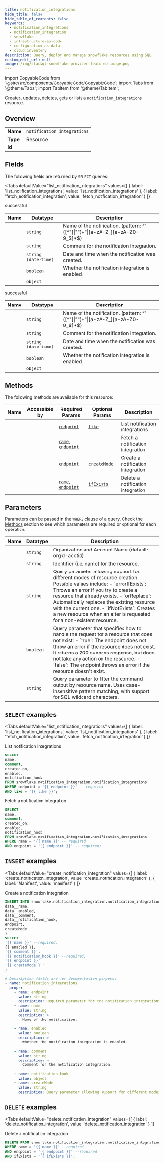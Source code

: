 ```yaml
--- 
title: notification_integrations
hide_title: false
hide_table_of_contents: false
keywords:
  - notification_integrations
  - notification_integration
  - snowflake
  - infrastructure-as-code
  - configuration-as-data
  - cloud inventory
description: Query, deploy and manage snowflake resources using SQL
custom_edit_url: null
image: /img/stackql-snowflake-provider-featured-image.png
---
```


import CopyableCode from '@site/src/components/CopyableCode/CopyableCode';
import Tabs from '@theme/Tabs';
import TabItem from '@theme/TabItem';

Creates, updates, deletes, gets or lists a <code>notification_integrations</code> resource.

## Overview
<table><tbody>
<tr><td><b>Name</b></td><td><code>notification_integrations</code></td></tr>
<tr><td><b>Type</b></td><td>Resource</td></tr>
<tr><td><b>Id</b></td><td><CopyableCode code="snowflake.notification_integration.notification_integrations" /></td></tr>
</tbody></table>

## Fields

The following fields are returned by `SELECT` queries:

<Tabs
    defaultValue="list_notification_integrations"
    values={[
        { label: 'list_notification_integrations', value: 'list_notification_integrations' },
        { label: 'fetch_notification_integration', value: 'fetch_notification_integration' }
    ]}
>
<TabItem value="list_notification_integrations">

successful

<table>
<thead>
    <tr>
    <th>Name</th>
    <th>Datatype</th>
    <th>Description</th>
    </tr>
</thead>
<tbody>
<tr>
    <td><CopyableCode code="name" /></td>
    <td><code>string</code></td>
    <td>Name of the notification. (pattern: ^"([^"]|"")+"|[a-zA-Z_][a-zA-Z0-9_$]*$)</td>
</tr>
<tr>
    <td><CopyableCode code="comment" /></td>
    <td><code>string</code></td>
    <td>Comment for the notification integration.</td>
</tr>
<tr>
    <td><CopyableCode code="created_on" /></td>
    <td><code>string (date-time)</code></td>
    <td>Date and time when the notification was created.</td>
</tr>
<tr>
    <td><CopyableCode code="enabled" /></td>
    <td><code>boolean</code></td>
    <td>Whether the notification integration is enabled.</td>
</tr>
<tr>
    <td><CopyableCode code="notification_hook" /></td>
    <td><code>object</code></td>
    <td></td>
</tr>
</tbody>
</table>
</TabItem>
<TabItem value="fetch_notification_integration">

successful

<table>
<thead>
    <tr>
    <th>Name</th>
    <th>Datatype</th>
    <th>Description</th>
    </tr>
</thead>
<tbody>
<tr>
    <td><CopyableCode code="name" /></td>
    <td><code>string</code></td>
    <td>Name of the notification. (pattern: ^"([^"]|"")+"|[a-zA-Z_][a-zA-Z0-9_$]*$)</td>
</tr>
<tr>
    <td><CopyableCode code="comment" /></td>
    <td><code>string</code></td>
    <td>Comment for the notification integration.</td>
</tr>
<tr>
    <td><CopyableCode code="created_on" /></td>
    <td><code>string (date-time)</code></td>
    <td>Date and time when the notification was created.</td>
</tr>
<tr>
    <td><CopyableCode code="enabled" /></td>
    <td><code>boolean</code></td>
    <td>Whether the notification integration is enabled.</td>
</tr>
<tr>
    <td><CopyableCode code="notification_hook" /></td>
    <td><code>object</code></td>
    <td></td>
</tr>
</tbody>
</table>
</TabItem>
</Tabs>

## Methods

The following methods are available for this resource:

<table>
<thead>
    <tr>
    <th>Name</th>
    <th>Accessible by</th>
    <th>Required Params</th>
    <th>Optional Params</th>
    <th>Description</th>
    </tr>
</thead>
<tbody>
<tr>
    <td><a href="#list_notification_integrations"><CopyableCode code="list_notification_integrations" /></a></td>
    <td><CopyableCode code="select" /></td>
    <td><a href="#parameter-endpoint"><code>endpoint</code></a></td>
    <td><a href="#parameter-like"><code>like</code></a></td>
    <td>List notification integrations</td>
</tr>
<tr>
    <td><a href="#fetch_notification_integration"><CopyableCode code="fetch_notification_integration" /></a></td>
    <td><CopyableCode code="select" /></td>
    <td><a href="#parameter-name"><code>name</code></a>, <a href="#parameter-endpoint"><code>endpoint</code></a></td>
    <td></td>
    <td>Fetch a notification integration</td>
</tr>
<tr>
    <td><a href="#create_notification_integration"><CopyableCode code="create_notification_integration" /></a></td>
    <td><CopyableCode code="insert" /></td>
    <td><a href="#parameter-endpoint"><code>endpoint</code></a></td>
    <td><a href="#parameter-createMode"><code>createMode</code></a></td>
    <td>Create a notification integration</td>
</tr>
<tr>
    <td><a href="#delete_notification_integration"><CopyableCode code="delete_notification_integration" /></a></td>
    <td><CopyableCode code="delete" /></td>
    <td><a href="#parameter-name"><code>name</code></a>, <a href="#parameter-endpoint"><code>endpoint</code></a></td>
    <td><a href="#parameter-ifExists"><code>ifExists</code></a></td>
    <td>Delete a notification integration</td>
</tr>
</tbody>
</table>

## Parameters

Parameters can be passed in the `WHERE` clause of a query. Check the [Methods](#methods) section to see which parameters are required or optional for each operation.

<table>
<thead>
    <tr>
    <th>Name</th>
    <th>Datatype</th>
    <th>Description</th>
    </tr>
</thead>
<tbody>
<tr id="parameter-endpoint">
    <td><CopyableCode code="endpoint" /></td>
    <td><code>string</code></td>
    <td>Organization and Account Name (default: orgid-acctid)</td>
</tr>
<tr id="parameter-name">
    <td><CopyableCode code="name" /></td>
    <td><code>string</code></td>
    <td>Identifier (i.e. name) for the resource.</td>
</tr>
<tr id="parameter-createMode">
    <td><CopyableCode code="createMode" /></td>
    <td><code>string</code></td>
    <td>Query parameter allowing support for different modes of resource creation. Possible values include: - `errorIfExists`: Throws an error if you try to create a resource that already exists. - `orReplace`: Automatically replaces the existing resource with the current one. - `ifNotExists`: Creates a new resource when an alter is requested for a non-existent resource.</td>
</tr>
<tr id="parameter-ifExists">
    <td><CopyableCode code="ifExists" /></td>
    <td><code>boolean</code></td>
    <td>Query parameter that specifies how to handle the request for a resource that does not exist: - `true`: The endpoint does not throw an error if the resource does not exist. It returns a 200 success response, but does not take any action on the resource. - `false`: The endpoint throws an error if the resource doesn't exist.</td>
</tr>
<tr id="parameter-like">
    <td><CopyableCode code="like" /></td>
    <td><code>string</code></td>
    <td>Query parameter to filter the command output by resource name. Uses case-insensitive pattern matching, with support for SQL wildcard characters.</td>
</tr>
</tbody>
</table>

## `SELECT` examples

<Tabs
    defaultValue="list_notification_integrations"
    values={[
        { label: 'list_notification_integrations', value: 'list_notification_integrations' },
        { label: 'fetch_notification_integration', value: 'fetch_notification_integration' }
    ]}
>
<TabItem value="list_notification_integrations">

List notification integrations

```sql
SELECT
name,
comment,
created_on,
enabled,
notification_hook
FROM snowflake.notification_integration.notification_integrations
WHERE endpoint = '{{ endpoint }}' -- required
AND like = '{{ like }}';
```
</TabItem>
<TabItem value="fetch_notification_integration">

Fetch a notification integration

```sql
SELECT
name,
comment,
created_on,
enabled,
notification_hook
FROM snowflake.notification_integration.notification_integrations
WHERE name = '{{ name }}' -- required
AND endpoint = '{{ endpoint }}' -- required;
```
</TabItem>
</Tabs>


## `INSERT` examples

<Tabs
    defaultValue="create_notification_integration"
    values={[
        { label: 'create_notification_integration', value: 'create_notification_integration' },
        { label: 'Manifest', value: 'manifest' }
    ]}
>
<TabItem value="create_notification_integration">

Create a notification integration

```sql
INSERT INTO snowflake.notification_integration.notification_integrations (
data__name,
data__enabled,
data__comment,
data__notification_hook,
endpoint,
createMode
)
SELECT 
'{{ name }}' --required,
{{ enabled }},
'{{ comment }}',
'{{ notification_hook }}' --required,
'{{ endpoint }}',
'{{ createMode }}'
;
```
</TabItem>
<TabItem value="manifest">

```yaml
# Description fields are for documentation purposes
- name: notification_integrations
  props:
    - name: endpoint
      value: string
      description: Required parameter for the notification_integrations resource.
    - name: name
      value: string
      description: >
        Name of the notification.
        
    - name: enabled
      value: boolean
      description: >
        Whether the notification integration is enabled.
        
    - name: comment
      value: string
      description: >
        Comment for the notification integration.
        
    - name: notification_hook
      value: object
    - name: createMode
      value: string
      description: Query parameter allowing support for different modes of resource creation. Possible values include: - `errorIfExists`: Throws an error if you try to create a resource that already exists. - `orReplace`: Automatically replaces the existing resource with the current one. - `ifNotExists`: Creates a new resource when an alter is requested for a non-existent resource.
```
</TabItem>
</Tabs>


## `DELETE` examples

<Tabs
    defaultValue="delete_notification_integration"
    values={[
        { label: 'delete_notification_integration', value: 'delete_notification_integration' }
    ]}
>
<TabItem value="delete_notification_integration">

Delete a notification integration

```sql
DELETE FROM snowflake.notification_integration.notification_integrations
WHERE name = '{{ name }}' --required
AND endpoint = '{{ endpoint }}' --required
AND ifExists = '{{ ifExists }}';
```
</TabItem>
</Tabs>
